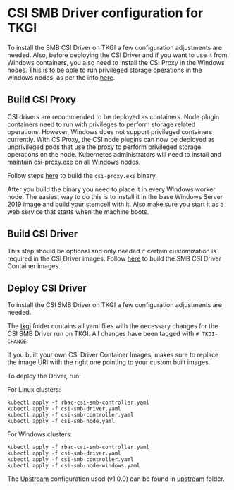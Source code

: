 # CSI SMB Driver configuration for TKGI
To install the SMB CSI Driver on TKGI a few configuration adjustments are needed. Also, before deploying the CSI Driver and if you want to use it from Windows containers, you also need to install the CSI Proxy in the Windows nodes. This is to be able to run privileged storage operations in the windows nodes, as per the info [here](https://github.com/kubernetes-csi/csi-proxy#overview).

## Build CSI Proxy
CSI drivers are recommended to be deployed as containers. Node plugin containers need to run with privileges to perform storage related operations. However, Windows does not support privileged containers currently. With CSIProxy, the CSI node plugins can now be deployed as unprivileged pods that use the proxy to perform privileged storage operations on the node. Kubernetes administrators will need to install and maintain csi-proxy.exe on all Windows nodes.

Follow steps [here](./BuildCSIProxy.md) to build the `csi-proxy.exe` binary.

After you build the binary you need to place it in every Windows worker node. The easiest way to do this is to install it in the base Windows Server 2019 image and build your stemcell with it. Also make sure you start it as a web service that starts when the machine boots.

## Build CSI Driver
This step should be optional and only needed if certain customization is required in the CSI Driver images.
Follow [here](./BuildCSIDriver.md) to build the SMB CSI Driver Container images.

## Deploy CSI Driver
To install the CSI SMB Driver on TKGI a few configuration adjustments are needed.

The [tkgi](/tkgi) folder contains all yaml files with the necessary changes for the CSI SMB Driver run on TKGI. All changes have been tagged with `# TKGI-CHANGE`.

If you built your own CSI Driver Container Images, makes sure to replace the image URI with the right one pointing to your custom built images.

To deploy the Driver, run:

For Linux clusters:
```
kubectl apply -f rbac-csi-smb-controller.yaml
kubectl apply -f csi-smb-driver.yaml
kubectl apply -f csi-smb-controller.yaml
kubectl apply -f csi-smb-node.yaml
```

For Windows clusters:
```
kubectl apply -f rbac-csi-smb-controller.yaml
kubectl apply -f csi-smb-driver.yaml
kubectl apply -f csi-smb-controller.yaml
kubectl apply -f csi-smb-node-windows.yaml
```

The [Upstream](https://github.com/kubernetes-csi/csi-driver-smb/tree/cut-v1.0.0/deploy/v1.0.0) configuration used (v1.0.0) can be found in [upstream](/upstream) folder.

